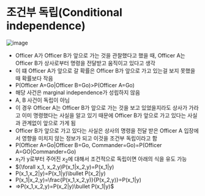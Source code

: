 # 조건부 독립(Conditional independence)

![image](https://github.com/as9786/Statistics/assets/80622859/2a6e41ff-6707-4a1a-bdd2-a3f9c0404b5d)

- Officer A가 Officer B가 앞으로 가는 것을 관찰했다고 했을 때, Officer A는 Officer B가 상사로부터 명령을 전달받고 움직이고 있다고 생각
- 이 떄 Officer A가 앞으로 갈 확률은 Officer B가 앞으로 가고 있는걸 보지 못했을 때 확률보다 작음
- P(Officer A=Go|Officer B=Go)>P(Officer A=Go)
- 해당 사건은 marginal independence가 성립하지 않음
- A, B 사건이 독립이 아님
- 이 경우 Officer A는 Officer B가 앞으로 가는 것을 보고 있었을지라도 상사가 가라고 이미 명령했다는 사실을 알고 있기 때문에 Officer B가 앞으로 가고 있다는 사실과 관계없이 앞으로 가게 됨
- Officer B가 앞으로 가고 있다는 사실은 상사의 명령을 전달 받은 Officer A 입장에서 영향을 미치지 않는 정보가 되고 이것을 조건부 독립이라고 함
- P(Officer A=Go|Officer B=Go, Commander=Go)=P(Officer A=GO|Commander=Go)
- $x_1$가 y로부터 주어진 $x_2$에 대해서 조건적으로 독립이면 아래의 식을 유도 가능
- $(\forall x_1, x_2,y)P(x_1|x_2,y)=P(x_1|y)
- P(x_1,x_2|y)=P(x_1|y)\bullet P(x_2|y)
- P(x_1|x_2,y)=\frac{P(x_1,x_2,y)}{P(x_2,y)}=P(x_1|y)
- =>P(x_1,x_2,y)=P(x_2|y)\bullet P(x_1|y)$
